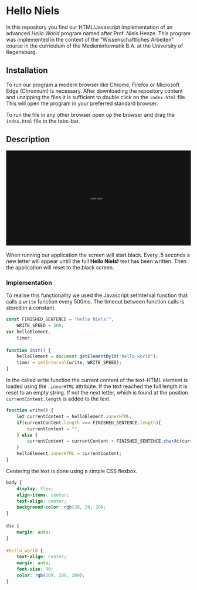 # Hello Niels

In this repository you find our HTML/Javascript implementation of an advanced *Hello World* program named after Prof. Niels Henze. This program was implemented in the context of the "Wissenschaftliches Arbeiten" course in the curriculum of the Medieninformatik B.A. at the University of Regensburg.

## Installation
To run our program a modern browser like Chrome, Firefox or Microsoft Edge (Chromium) is necessary. After downloading the repository content and unzipping the files it is sufficient to double click on the `index.html` file. This will open the program in your preferred standard browser.

To run the file in any other browser open up the browser and drag the `index.html` file to the tabs-bar.

## Description

![Hello Niels](./docs/Screenshot.jpg)

When running our application the screen will start black. Every .5 seconds a new letter will appear untill the full **Hello Niels!** text has been written. Then the application will reset to the black screen.

### Implementation
To realise this functionality we used the Javascript setInterval function that calls a `write` function every 500ms. The timeout between function calls is stored in a constant.

```js
const FINISHED_SENTENCE = "Hello Niels!",
    WRITE_SPEED = 500;
var helloElement,
    timer;

function init() {
    helloElement = document.getElementById("hello_world");
    timer = setInterval(write, WRITE_SPEED);
}
```

In the called write function the current content of the text-HTML element is loaded using the `.innerHTML` attribute. If the text reached the full length it is reset to an empty string. If not the next letter, which is found at the position `currentContent.length` is added to the text.

```js
function write() {
    let currentContent = helloElement.innerHTML;
    if(currentContent.length === FINISHED_SENTENCE.length){
        currentContent = "";
    } else {
        currentContent = currentContent + FINISHED_SENTENCE.charAt(currentContent.length);
    }
    helloElement.innerHTML = currentContent;
}
```

Centering the text is done using a simple CSS flexbox.

```CSS
body {
    display: flex;
    align-items: center;
    text-align: center;
    background-color: rgb(20, 20, 20);
}

div {
    margin: auto;
}

#hello_world {
    text-align: center;
    margin: auto;
    font-size: 30;
    color: rgb(209, 209, 209);
}
```